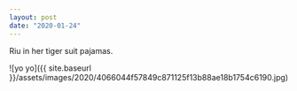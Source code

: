```yaml
---
layout: post
date: "2020-01-24"
---
```


Riu in her tiger suit pajamas.

![yo yo]({{ site.baseurl }}/assets/images/2020/4066044f57849c871125f13b88ae18b1754c6190.jpg)
